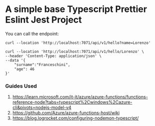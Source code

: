 # A simple base Typescript Prettier Eslint Jest Project

You can call the endpoint:

```
curl --location 'http://localhost:7071/api/v1/hello?name=Lorenzo'

curl --location 'http://localhost:7071/api/v1/hello/Lorenzo' \
--header 'Content-Type: application/json' \
--data '{
    "surname":"Franceschini",
    "age": 46
}'
```

### Guides Used

1. https://learn.microsoft.com/it-it/azure/azure-functions/functions-reference-node?tabs=typescript%2Cwindows%2Cazure-cli&pivots=nodejs-model-v4
2. https://github.com/Azure/azure-functions-host/wiki
3. https://blog.logrocket.com/configuring-nodemon-typescript/
